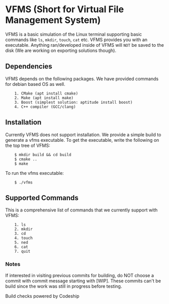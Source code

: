 # VFMS (Short for Virtual File Management System)

VFMS is a basic simulation of the Linux terminal supporting basic commands like `ls`, `mkdir`, `touch`, `cat` etc. VFMS provides you with an executable. Anything ran/developed inside of VFMS will `NOT` be saved to the disk (We are working on exporting solutions though).

## Dependencies

VFMS depends on the following packages. We have provided commands for debian based OS as well.

```
    1. CMake (apt install cmake)
    2. Make (apt install make)
    3. Boost (simplest solution: aptitude install boost)
    4. C++ compiler (GCC/clang)
```


## Installation

Currently VFMS does not support installation. We provide a simple build to generate a vfms executable. To get the executable, write the following on the top tree of VFMS:

```
    $ mkdir build && cd build
    $ cmake ..
    $ make
```

To run the vfms executable:
```
    $ ./vfms
```

## Supported Commands

This is a comprehensive list of commands that we currently support with VFMS:

```
    1. ls
    2. mkdir
    3. cd
    4. touch
    5. ned
    6. cat
    7. quit
```


### Notes

If interested in visiting previous commits for building, do NOT choose a commit with commit message starting with [WIP].
These commits can't be build since the work was still in progress before testing.

Build checks powered by Codeship
